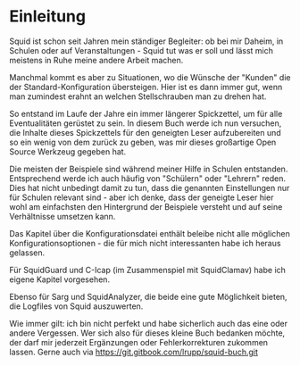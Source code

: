 # Einleitung

Squid ist schon seit Jahren mein ständiger Begleiter: ob bei mir Daheim, in Schulen oder auf Veranstaltungen - Squid tut was er soll und lässt mich meistens in Ruhe meine andere Arbeit machen.

Manchmal kommt es aber zu Situationen, wo die Wünsche der "Kunden" die der Standard-Konfiguration übersteigen. Hier ist es dann immer gut, wenn man zumindest erahnt an welchen Stellschrauben man zu drehen hat.

So entstand im Laufe der Jahre ein immer längerer Spickzettel, um für alle Eventualitäten gerüstet zu sein. In diesem Buch werde ich nun versuchen, die Inhalte dieses Spickzettels für den geneigten Leser aufzubereiten und so ein wenig von dem zurück zu geben, was mir dieses großartige Open Source Werkzeug gegeben hat.

Die meisten der Beispiele sind während meiner Hilfe in Schulen entstanden. Entsprechend werde ich auch häufig von "Schülern" oder "Lehrern" reden. Dies hat nicht unbedingt damit zu tun, dass die genannten Einstellungen nur für Schulen relevant sind - aber ich denke, dass der geneigte Leser hier wohl am einfachsten den Hintergrund der Beispiele versteht und auf seine Verhältnisse umsetzen kann.

Das Kapitel über die Konfigurationsdatei enthält beleibe nicht alle möglichen Konfigurationsoptionen - die für mich nicht interessanten habe ich heraus gelassen. 

Für SquidGuard und C-Icap (im Zusammenspiel mit SquidClamav) habe ich eigene Kapitel vorgesehen. 

Ebenso für Sarg und SquidAnalyzer, die beide eine gute Möglichkeit bieten, die Logfiles von Squid auszuwerten.

Wie immer gilt: ich bin nicht perfekt und habe sicherlich auch das eine oder andere Vergessen. Wer sich also für dieses kleine Buch bedanken möchte, der darf mir jederzeit Ergänzungen oder Fehlerkorrekturen zukommen lassen. Gerne auch via https://git.gitbook.com/lrupp/squid-buch.git


